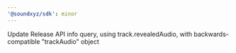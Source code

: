 ```yaml
---
'@soundxyz/sdk': minor
---
```


Update Release API info query, using track.revealedAudio, with backwards-compatible "trackAudio" object
